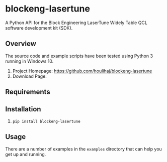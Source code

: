 # blockeng-lasertune
A Python API for the Block Engineering LaserTune Widely Table QCL software development kit (SDK).

## Overview
The source code and example scripts have been tested using Python 3 running in Windows 10.

1. Project Homepage: https://github.com/houlihaj/blockeng-lasertune
1. Download Page:

## Requirements

## Installation
1. `pip install blockeng-lasertune`

## Usage
There are a number of examples in the `examples` directory that can help you get up and running.

